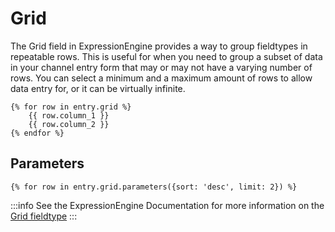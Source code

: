 # Grid

The Grid field in ExpressionEngine provides a way to group fieldtypes in repeatable rows. This is useful for when you need to group a subset of data in your channel entry form that may or may not have a varying number of rows. You can select a minimum and a maximum amount of rows to allow data entry for, or it can be virtually infinite.

```twig
{% for row in entry.grid %}
    {{ row.column_1 }}
    {{ row.column_2 }}
{% endfor %}
```

## Parameters

```twig
{% for row in entry.grid.parameters({sort: 'desc', limit: 2}) %}
```

:::info
See the ExpressionEngine Documentation for more information on the [Grid fieldtype](https://docs.expressionengine.com/latest/fieldtypes/grid.html)
:::